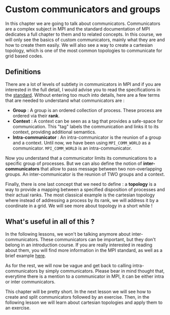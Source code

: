 # Custom communicators and groups

In this chapter we are going to talk about communicators. Communicators are a complex subject in MPI and the standard documentation of MPI dedicates a full chapter to them and to related concepts. In this course, we will only see the basics of custom communicators, mainly what they are and how to create them easily. We will also see a way to create a cartesian topology, which is one of the most common topologies to communicate for grid based codes.

## Definitions

There are a lot of levels of subtlety in communicators in MPI and if you are interested in the full detail, I would advise you to read the specifications in the [standard](http://mpi-forum.org/docs/mpi-3.1/mpi31-report.pdf). Without entering too much into details, here are a few terms that are needed to understand what communicators are :

* **Group** : A group is an ordered collection of process. These process are ordered via their **rank**.
* **Context** : A context can be seen as a tag that provides a safe-space for communication. This "tag" labels the communication and links it to its context, providing additional semantics.
* **Intra-communicator** : An intra-communicator is the reunion of a group and a context. Until now, we have been using `MPI_COMM_WORLD` as a communicator. `MPI_COMM_WORLD` is an intra-communicator.

Now you understand that a communicator limits its communications to a specific group of processes. But we can also define the notion of **inter-communicators** that allow to pass message between two non-overlapping groups. An inter-communicator is the reunion of TWO groups and a context.

Finally, there is one last concept that we need to define : a **topology** is a way to provide a mapping between a specified disposition of processes and their actual ranks. The most classical example is the cartesian topology where instead of addressing a process by its rank, we will address it by a coordinate in a grid. We will see more about topology in a short while !

## What's useful in all of this ?

In the following lessons, we won't be talking anymore about inter-communicators. These communicators can be important, but they don't belong in an introduction course. If you are really interested in reading about them, you will find more information in the MPI standard, as well as a brief example [here](http://mpi-forum.org/docs/mpi-1.1/mpi-11-html/node114.html).

As for the rest, we will now be vague and get back to calling intra-communicators by simply communicators. Please bear in mind thought that, everytime there is a mention to a communicator in MPI, it can be either intra or inter communicators.

This chapter will be pretty short. In the next lesson we will see how to create and split communicators followed by an exercise. Then, in the following lesson we will learn about cartesian topologies and apply them to an exercise.



